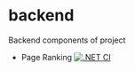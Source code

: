 # backend
Backend components of project

- Page Ranking  [![.NET CI](https://github.com/thatCreative/backend/actions/workflows/dotnet.yml/badge.svg?branch=main)](https://github.com/thatCreative/backend/actions/workflows/dotnet.yml)